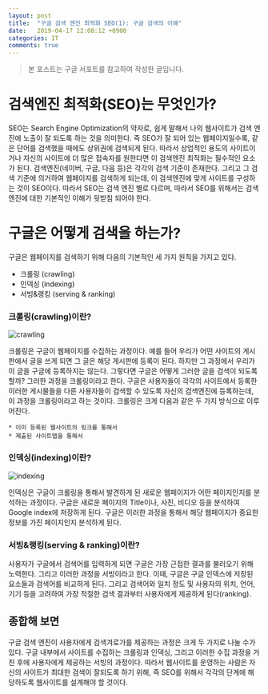 ```yaml
---
layout: post
title:  "구글 검색 엔진 최적화 SEO(1): 구글 검색의 이해"
date:   2019-04-17 12:08:12 +0900
categories: IT
comments: true
---
```

> 본 포스트는 구글 서포트를 참고하여 작성한 글입니다.

# 검색엔진 최적화(SEO)는 무엇인가?

SEO는 Search Engine Optimization의 약자로, 쉽게 말해서 나의 웹사이트가 검색 엔진에 노출이 잘 되도록 하는 것을 의미한다. 즉 SEO가 잘 되어 있는 웹페이지일수록, 같은 단어를 검색했을 때에도 상위권에 검색되게 된다. 따라서 상업적인 용도의 사이트이거나 자신의 사이트에 더 많은 접속자를 원한다면 이 검색엔진 최적화는 필수적인 요소가 된다. 검색엔진(네이버, 구글, 다음 등)은 각각의 검색 기준이 존재한다. 그리고 그 검색 기준에 의거하여 웹페이지를 검색하게 되는데, 이 검색엔진에 맞게 사이트를 구성하는 것이 SEO이다. 따라서 SEO는 검색 엔진 별로 다르며, 따라서 SEO를 위해서는 검색엔진에 대한 기본적인 이해가 뒷받침 되어야 한다.

# 구글은 어떻게 검색을 하는가?

구글은 웹페이지를 검색하기 위해 다음의 기본적인 세 가지 원칙을 가지고 있다.

  * 크롤링 (crawling)
  * 인덱싱 (indexing)
  * 서빙&랭킹 (serving & ranking)


### 크롤링(crawling)이란?

![crawling](https://lh3.googleusercontent.com/KvpftcLCFUogr3fpATX219WUimM0xBUQu5bTgeEuMhdPAYxzHvwJvahjnkFY2p2BVqMmKtjelbrUanE_5J0RqG3H3enKF2AoJuqMXTM=w0)

크롤링은 구글이 웹페이지를 수집하는 과정이다. 예를 들어 우리가 어떤 사이트의 게시판에서 글을 쓰게 되면 그 글은 해당 게시판에 등록이 된다. 하지만 그 과정에서 우리가 이 글을 구글에 등록하지는 않는다. 그렇다면 구글은 어떻게 그러한 글을 검색이 되도록 할까? 그러한 과정을 크롤링이라고 한다. 구글은 사용자들이 각각의 사이트에서 등록한 이러한 게시물들을 다른 사용자들이 검색할 수 있도록 자신의 검색엔진에 등록하는데, 이 과정을 크롤링이라고 하는 것이다. 크롤링은 크게 다음과 같은 두 가지 방식으로 이루어진다.

    * 이미 등록된 웹사이트의 링크를 통해서
    * 제출된 사이트맵을 통해서


### 인덱싱(indexing)이란?

![indexing](https://lh3.googleusercontent.com/oZKCrpsH5ypAhKGTRbRyA4rDtZdDMwjLKwifMg4ZyfnaGKydd28q5Sg2Mk_5L51IcV-MMIhzYzXE6ROlFmmRE7FCJylPgLiZ9S1ntg=w0)

인덱싱은 구글이 크롤링을 통해서 발견하게 된 새로운 웹페이지가 어떤 페이지인지를 분석하는 과정이다. 구글은 새로운 페이지의 Title이나, 사진, 비디오 등을 분석하여 Google index에 저장하게 된다. 구글은 이러한 과정을 통해서 해당 웹페이지가 중요한 정보를 가진 페이지인지 분석하게 된다.


### 서빙&랭킹(serving & ranking)이란?

사용자가 구글에서 검색어를 입력하게 되면 구글은 가장 근접한 결과를 불러오기 위해 노력한다. 그리고 이러한 과정을 서빙이라고 한다. 이때, 구글은 구글 인덱스에 저장된 요소들과 검색어를 비교하게 된다. 그리고 검색어와 일치 정도 및 사용자의 위치, 언어, 기기 등을 고려하여 가장 적절한 검색 결과부터 사용자에게 제공하게 된다(ranking).

## 종합해 보면
구글 검색 엔진이 사용자에게 검색겨로가를 제공하는 과정은 크게 두 가지로 나눌 수가 있다. 구글 내부에서 사이트를 수집하는 크롤링과 인덱싱, 그리고 이러한 수집 과정을 거친 후에 사용자에게 제공하는 서빙의 과정이다. 따라서 웹사이트를 운영하는 사람은 자신의 사이트가 최대한 검색이 잘되도록 하기 위해, 즉 SEO를 위해서 각각의 단계에 해당하도록 웹사이트를 설계해야 할 것이다.
